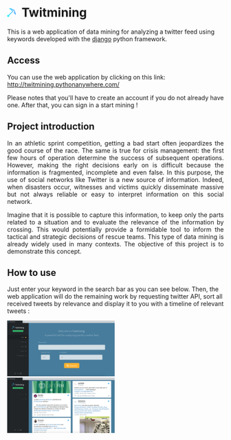 # <img src="./img/logo.png" width="4%">&nbsp;&nbsp;Twitmining

This is a web application of data mining for analyzing a twitter feed using keywords developed with the [django](https://www.djangoproject.com/) python framework.

## Access

You can use the web application by clicking on this link: http://twitmining.pythonanywhere.com/

Please notes that you'll have to create an account if you do not already have one. After that, you can sign in a start mining !

## Project introduction

<p align="justify">
In an athletic sprint competition, getting a bad start often jeopardizes the good course of the race. The same is true for crisis management: the first few hours of operation determine the success of subsequent operations. However, making the right decisions early on is difficult because the information is fragmented, incomplete and even false. In this purpose, the use of social networks like Twitter is a new source of information. Indeed, when disasters occur, witnesses and victims quickly disseminate massive but not always reliable or easy to interpret information on this social network.
</p>
<p align="justify">
Imagine that it is possible to capture this information, to keep only the parts related to a situation and to evaluate the relevance of the information by crossing. This would potentially provide a formidable tool to inform the tactical and strategic decisions of rescue teams. This type of data mining is already widely used in many contexts. The objective of this project is to demonstrate this concept.
</p>

## How to use

Just enter your keyword in the search bar as you can see below. Then, the web application will do the remaining work by requesting twitter API, sort all received tweets by relevance and display it to you with a timeline of relevant tweets :

<img src="./img/home_screen.png" width="49.7%"/>&nbsp;<img src="./img/query_screen.png" width="49.7%"/>
